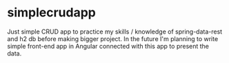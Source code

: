 # simplecrudapp

Just simple CRUD app to practice my skills / knowledge of spring-data-rest and h2 db before making bigger project. In the future I'm planning to write simple front-end app in Angular connected with this app to present the data.
